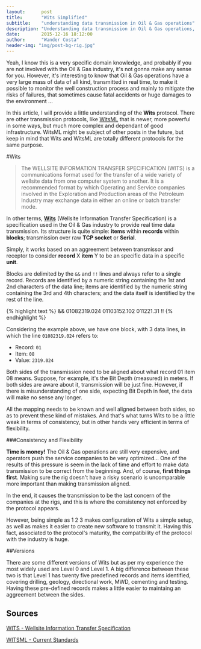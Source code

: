 ```yaml
---
layout:      post
title:       "Wits Simplified"
subtitle:    "understanding data transmission in Oil & Gas operations"
description: "Understanding data transmission in Oil & Gas operations, from a developer's perspective"
date:        2015-12-16 18:12:00
author:      "Wander Costa"
header-img: "img/post-bg-rig.jpg"
---
```


Yeah, I know this is a very specific domain knowledge, and probably if you are not involved with the Oil & Gas industry, it's not gonna make any sense for you. However, it's interesting to know that Oil & Gas operations have a very large mass of data of all kind, transmitted in real time, to make it possible to monitor the well construction process and mainly to mitigate the risks of failures, that sometimes cause fatal accidents or huge damages to the environment ...

In this article, I will provide a little understanding of the **Wits** protocol. There are other transmission protocols, like [WitsML][witsml] that is newer, more powerful in some ways, but much more complex and dependant of good infrastructure. WitsML might be subject of other posts in the future, but keep in mind that Wits and WitsML are totally different protocols for the same purpose.

#Wits

> The WELLSITE INFORMATION TRANSFER SPECIFICATION (WITS) is a communications format used for the transfer of a wide variety of wellsite data from one computer system to another. It is a recommended format by which Operating and Service companies involved in the Exploration and Production areas of the Petroleum Industry may exchange data in either an online or batch transfer mode.

In other terms, **[Wits][wits]** (Wellsite Information Transfer Specification) is a  specification used in the Oil & Gas industry to provide real time data transmission. Its structure is quite simple: **items** within **records** within **blocks**; transmission over raw **TCP socket** or **Serial**.

Simply, it works based on an aggreement between transmissor and receptor to consider **record** X **item** Y to be an specific data in a specific **unit**.

Blocks are delimited by the `&&` and `!!` lines and always refer to a single record. Records are identified by a numeric string containing the 1st and 2nd characters of the data line; items are identified by the numeric string containing the 3rd and 4th characters; and the data itself is identified by the rest of the line.

{% highlight text %}
&&
01082319.024
01103152.102
011221.31
!!
{% endhighlight %}

Considering the example above, we have one block, with 3 data lines, in which the line `01082319.024` refers to:

*   Record: `01`
*   Item: `08`
*   Value: `2319.024`

Both sides of the transmission need to be aligned about what record 01 item 08 means. Suppose, for example, it's the Bit Depth (measured) in meters. If both sides are aware about it, transmission will be just fine. However, if there is misunderstanding of one side, expecting Bit Depth in feet, the data will make no sense any longer.

All the mapping needs to be known and well aligned between both sides, so as to prevent these kind of mistakes. And that's what turns Wits to be a little weak in terms of consistency, but in other hands very efficient in terms of flexibility.

###Consistency and Flexibility

**Time is money!** The Oil & Gas operations are still very expensive, and operators push the service companies to be very optimized... One of the results of this pressure is seem in the lack of time and effort to make data transmission to be correct from the beginning. And, of course, **first things first**. Making sure the rig doesn't have a risky scenario is uncomparable more important than making transmission aligned.

In the end, it causes the transmission to be the last concern of the companies at the rigs, and this is where the consistency not enforced by the protocol appears.

However, being simple as 1 2 3 makes configuration of Wits a simple setup, as well as makes it easier to create new software to transmit it. Having this fact, associated to the protocol's maturity, the compatibility of the protocol with the industry is huge.

##Versions

There are some different versions of Wits but as per my experience the most widely used are Level 0 and Level 1. A big difference between these two is that Level 1 has twenty five predefined records and items identified, covering drilling, geology, directional work, MWD, cementing and testing. Having these pre-defined records makes a little easier to maintaing an aggreement between the sides.

## Sources

[WITS - Wellsite Information Transfer Specification][wits]

[WITSML - Current Standards][witsml]


[wits]:http://home.sprynet.com/~carob/ 
[witsml]:http://www.energistics.org/drilling-completions-interventions/witsml-standards/current-standards
